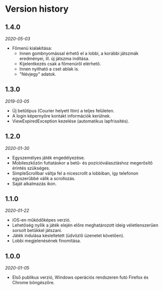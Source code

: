 # Version history

## 1.4.0
*2020-05-03*

* Főmenü kialakítása:
   - Innen gombnyomással érhető el a lobbi, a korábbi játszmák eredményei, ill. új játszma indítása.
   - Kijelentkezés csak a főmenüről elérhető.
   - Innen nyitható a cset ablak is.
   - "Névjegy" adatok.

## 1.3.0
*2019-03-05*

* Új betűtípus (Courier helyett Itim) a teljes felületen. 
* A login képernyőre kontakt információk kerülnek.
* ViewExpiredException kezelése (automatikus lapfrissítés).

## 1.2.0
*2020-01-30*

* Egyszemélyes játék engedélyezése.
* Mobileszközön futtatáskor a betű- és pozícióválasztáshoz megerősítő érintés szükséges. 
* SimpleScrollbar váltja fel a nicescrollt a lobbiban, így telefonon egyszerűbbé válik a scrollozás.
* Saját alkalmazás ikon.

## 1.1.0
*2020-01-22*

* iOS-en működőképes verzió.
* Lehetőség nyílik a játék elején előre meghatározott ideig véletlenszerűen sorsolt betűkkel játszani.
* Játék indulása késleltetett (üdvözlő üzenetet követően).
* Lobbi megjelenésének finomítása.

## 1.0.0
*2020-01-05*

* Első publikus verzió, Windows operációs rendszeren futó Firefox és Chrome böngészőre.
